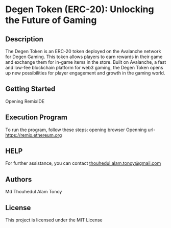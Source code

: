 # Degen Token (ERC-20): Unlocking the Future of Gaming

## Description

The Degen Token is an ERC-20 token deployed on the Avalanche network for Degen Gaming. This token allows players to earn rewards in their game and exchange them for in-game items in the store. Built on Avalanche, a fast and low-fee blockchain platform for web3 gaming, the Degen Token opens up new possibilities for player engagement and growth in the gaming world.

## Getting Started

Opening RemixIDE

## Execution Program
To run the program, follow these steps:
opening browser
Openning url- https://remix.ethereum.org

## HELP
For further assistance, you can contact thouhedul.alam.tonoy@gmail.com

## Authors
Md Thouhedul Alam Tonoy

## License
This project is licensed under the MIT License 
